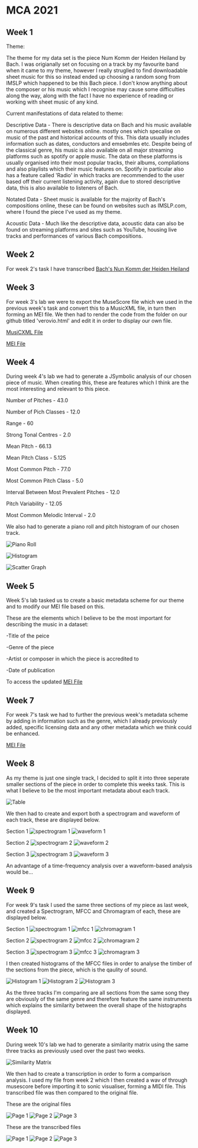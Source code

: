 # MCA 2021
## Week 1

Theme: 

The theme for my data set is the piece Num Komm der Heiden Heiland by Bach. I was origianally set on focusing on a track by my favourite band when it came to my theme, however I really struglled to find downloadable sheet music for this so instead ended up choosing a random song from IMSLP which happened to be this Bach piece. I don't know anything about the composer or his music which I recognise may cause some difficulties along the way, along with the fact I have no experience of reading or working with sheet music of any kind.

Current manifestations of data related to theme: 

Descriptive Data - There is descriptive data on Bach and his music available on numerous different websites online. mostly ones which specalise on music of the past and historical accounts of this. This data usually includes information such as dates, conductors and emsebmles etc. Despite being of the classical genre, his music is also available on all major streaming platforms such as spotify or apple music. The data on these platforms is usually organised into their most popular tracks, their albums, compliations and also playlists which their music features on. Spotify in particular also has a feature called 'Radio' in which tracks are recommended to the user based off their current listening activity, again due to stored descriptive data, this is also available to listeners of Bach.

Notated Data - Sheet music is available for the majority of Bach's compositions online, these can be found on websites such as IMSLP.com, where I found the piece I've used as my theme. 

Acoustic Data - Much like the descriptive data, acoustic data can also be found on streaming platforms and sites such as YouTube, housing live tracks and performances of various Bach compositions.

## Week 2

For week 2's task I have transcribed [Bach's Nun Komm der Heiden Heiland](https://github.com/RachFitzpatrick18/MCA-2021/blob/master/Week%202/Bach.mscz)


## Week 3

For week 3's lab we were to export the MuseScore file which we used in the previous week's task and convert this to a MusicXML file, in turn then forming an MEI file. We then had to render the code from the folder on our github titled 'verovio.html' and edit it in order to display our own file. 

[MusiCXML File](https://github.com/RachFitzpatrick18/MCA-2021/blob/master/data/Week%203%20xml.xml)

[MEI File](https://github.com/RachFitzpatrick18/MCA-2021/blob/master/data/Bach_Nun_komm_der_Heiden_Heiland_BWV.659.mei)

## Week 4

During week 4's lab we had to generate a JSymbolic analysis of our chosen piece of music. When creating this, these are features which I think are the most interesting and relevant to this piece.

Number of Pitches - 43.0

Number of Pich Classes - 12.0

Range - 60

Strong Tonal Centres - 2.0

Mean Pitch - 66.13

Mean Pitch Class - 5.125

Most Common Pitch - 77.0

Most Common Pitch Class - 5.0

Interval Between Most Prevalent Pitches - 12.0

Pitch Variability - 12.05

Most Common Melodic Interval - 2.0


We also had to generate a piano roll and pitch histogram of our chosen track.

![Piano Roll](Week%204/Week%204%20Piano%20Roll.png)

![Histogram](Week%204/Week%204%20Histogram.png)

![Scatter Graph](Week%204/Week%204%20Scatter%20Graph.png)

## Week 5

Week 5's lab tasked us to create a basic metadata scheme for our theme and to modify our MEI file based on this.

These are the elements which I believe to be the most important for describing the music in a dataset:

-Title of the peice

-Genre of the piece

-Artist or composer in which the piece is accredited to

-Date of publication

To access the updated [MEI File](https://rachfitzpatrick18.github.io/MCA-2021/myMeta.html) 


## Week 7

For week 7's task we had to further the previous week's metadata scheme by adding in information such as the genre, which I already previously added, specific licensing data and any other metadata which we think could be enhanced.

[MEI File](https://github.com/RachFitzpatrick18/MCA-2021/blob/master/data/Bach_Nun_komm_der_Heiden_Heiland_BWV.659.mei)

## Week 8

As my theme is just one single track, I decided to split it into three seperate smaller sections of the piece in order to complete this weeks task. This is what I believe to be the most important metadata about each track.

![Table](Week%208/Week%208%20Table.png)

We then had to create and export both a spectrogram and waveform of each track, these are displayed below.

Section 1
![spectrogram 1](Week%208/con%201%20spectrogram.png)
![waveform 1](Week%208/con%201%20wavefrom.png)

Section 2
![spectrogram 2](Week%208/con%202%20spectrogram.png)
![waveform 2](Week%208/con%202%20waveform.png)

Section 3
![spectrogram 3](Week%208/con%203%20spectrogram.png)
![waveform 3](Week%208/con%203%20waveform.png)

An advantage of a time-frequency analysis over a waveform-based analysis would be...

## Week 9

For week 9's task I used the same three sections of my piece as last week, and created a Spectrogram, MFCC and Chromagram of each, these are displayed below.

Section 1
![spectrogram 1](Week%209/con%201%20spectrogram.png)
![mfcc 1](Week%209/con%201%20mfcc.png)
![chromagram 1](Week%209/con%201%20chromagram.png)

Section 2
![spectrogram 2](Week%209/con%202%20spectrogram.png)
![mfcc 2](Week%209/con%202%20mfcc.png)
![chromagram 2](Week%209/con%202%20chromagram.png)

Section 3
![spectrogram 3](Week%209/con%203%20spectrogram.png)
![mfcc 3](Week%209/con%203%20mfcc.png)
![chromagram 3](Week%209/con%203%20chromagram.png)

I then created histograms of the MFCC files in order to analyse the timber of the sections from the piece, which is the qaulity of sound.

![Histogram 1](Week%209/histograms.png)
![Histogram 2](Week%209/thumbnail_histogram-2.png)
![Histogram 3](Week%209/thumbnail_histogram-3.png)


As the three tracks I'm comparing are all sections from the same song they are obviously of the same genre and therefore feature the same instruments which explains the similarity between the overall shape of the histographs displayed.

## Week 10

During week 10's lab we had to generate a similarity matrix using the same three tracks as previously used over the past two weeks.

![Similarity Matrix](Week%2010/Week%2010%20Similarity%202.png)

We then had to create a transcription in order to form a comparison analysis. I used my file from week 2 which I then created a wav of through musescore before importing it to sonic visualiser, forming a MIDI file. This transcribed file was then compared to the original file.

These are the original files

![Page 1](Week%2010/Week%2010%20Image-01-02.png)
![Page 2](Week%2010/Week%2010%20Image-01-03.png)
![Page 3](Week%2010/Week%2010%20Image-01-04.png)

These are the transcribed files

![Page 1](Week%2010/week%2010%20task%202-02.trans.png)
![Page 2](Week%2010/week%2010%20task%202-03trans.png)
![Page 3](Week%2010/week%2010%20task%202-04trans.png)

